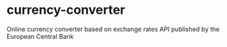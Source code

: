 # currency-converter
Online currency converter based on exchange rates API published by the European Central Bank
